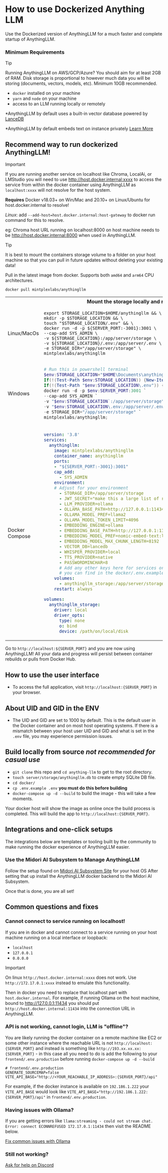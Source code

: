 # How to use Dockerized Anything LLM

Use the Dockerized version of AnythingLLM for a much faster and complete startup of AnythingLLM.

### Minimum Requirements

> [!TIP]
> Running AnythingLLM on AWS/GCP/Azure?
> You should aim for at least 2GB of RAM. Disk storage is proportional to however much data
> you will be storing (documents, vectors, models, etc). Minimum 10GB recommended.

- `docker` installed on your machine
- `yarn` and `node` on your machine
- access to an LLM running locally or remotely

\*AnythingLLM by default uses a built-in vector database powered by [LanceDB](https://github.com/lancedb/lancedb)

\*AnythingLLM by default embeds text on instance privately [Learn More](../server/storage/models/README.md)

## Recommend way to run dockerized AnythingLLM!

> [!IMPORTANT]
> If you are running another service on localhost like Chroma, LocalAi, or LMStudio
> you will need to use http://host.docker.internal:xxxx to access the service from within
> the docker container using AnythingLLM as `localhost:xxxx` will not resolve for the host system.
>
> **Requires** Docker v18.03+ on Win/Mac and 20.10+ on Linux/Ubuntu for host.docker.internal to resolve!
>
> _Linux_: add `--add-host=host.docker.internal:host-gateway` to docker run command for this to resolve.
>
> eg: Chroma host URL running on localhost:8000 on host machine needs to be http://host.docker.internal:8000
> when used in AnythingLLM.

> [!TIP]
> It is best to mount the containers storage volume to a folder on your host machine
> so that you can pull in future updates without deleting your existing data!

Pull in the latest image from docker. Supports both `amd64` and `arm64` CPU architectures.

```shell
docker pull mintplexlabs/anythingllm
```

<table>
<tr>
<th colspan="2">Mount the storage locally and run AnythingLLM in Docker</th>
</tr>
<tr>
<td>
  Linux/MacOs
</td>
<td>

```shell
export STORAGE_LOCATION=$HOME/anythingllm && \
mkdir -p $STORAGE_LOCATION && \
touch "$STORAGE_LOCATION/.env" && \
docker run -d -p ${SERVER_PORT:-3001}:3001 \
--cap-add SYS_ADMIN \
-v ${STORAGE_LOCATION}:/app/server/storage \
-v ${STORAGE_LOCATION}/.env:/app/server/.env \
-e STORAGE_DIR="/app/server/storage" \
mintplexlabs/anythingllm
```

</td>
</tr>
<tr>
<td>
  Windows
</td>
<td>

```powershell
# Run this in powershell terminal
$env:STORAGE_LOCATION="$HOME\Documents\anythingllm"; `
If(!(Test-Path $env:STORAGE_LOCATION)) {New-Item $env:STORAGE_LOCATION -ItemType Directory}; `
If(!(Test-Path "$env:STORAGE_LOCATION\.env")) {New-Item "$env:STORAGE_LOCATION\.env" -ItemType File}; `
docker run -d -p $env:SERVER_PORT:3001 `
--cap-add SYS_ADMIN `
-v "$env:STORAGE_LOCATION`:/app/server/storage" `
-v "$env:STORAGE_LOCATION\.env:/app/server/.env" `
-e STORAGE_DIR="/app/server/storage" `
mintplexlabs/anythingllm;
```

</td>
</tr>
<tr>
<td> Docker Compose</td>
<td>


```yaml
version: '3.8'
services:
  anythingllm:
    image: mintplexlabs/anythingllm
    container_name: anythingllm
    ports:
    - "${SERVER_PORT:-3001}:3001"
    cap_add:
      - SYS_ADMIN
    environment:
    # Adjust for your environment
      - STORAGE_DIR=/app/server/storage
      - JWT_SECRET="make this a large list of random numbers and letters 20+"
      - LLM_PROVIDER=ollama
      - OLLAMA_BASE_PATH=http://127.0.0.1:11434
      - OLLAMA_MODEL_PREF=llama2
      - OLLAMA_MODEL_TOKEN_LIMIT=4096
      - EMBEDDING_ENGINE=ollama
      - EMBEDDING_BASE_PATH=http://127.0.0.1:11434
      - EMBEDDING_MODEL_PREF=nomic-embed-text:latest
      - EMBEDDING_MODEL_MAX_CHUNK_LENGTH=8192
      - VECTOR_DB=lancedb
      - WHISPER_PROVIDER=local
      - TTS_PROVIDER=native
      - PASSWORDMINCHAR=8
      # Add any other keys here for services or settings
      # you can find in the docker/.env.example file
    volumes:
      - anythingllm_storage:/app/server/storage
    restart: always

volumes:
  anythingllm_storage:
    driver: local
    driver_opts:
      type: none
      o: bind
      device: /path/on/local/disk
```

  </td>
</tr>
</table>

Go to `http://localhost:${SERVER_PORT}` and you are now using AnythingLLM! All your data and progress will persist between
container rebuilds or pulls from Docker Hub.

## How to use the user interface

- To access the full application, visit `http://localhost:{SERVER_PORT}` in your browser.

## About UID and GID in the ENV

- The UID and GID are set to 1000 by default. This is the default user in the Docker container and on most host operating systems. If there is a mismatch between your host user UID and GID and what is set in the `.env` file, you may experience permission issues.

## Build locally from source _not recommended for casual use_

- `git clone` this repo and `cd anything-llm` to get to the root directory.
- `touch server/storage/anythingllm.db` to create empty SQLite DB file.
- `cd docker/`
- `cp .env.example .env` **you must do this before building**
- `docker-compose up -d --build` to build the image - this will take a few moments.

Your docker host will show the image as online once the build process is completed. This will build the app to `http://localhost:{SERVER_PORT}`.

## Integrations and one-click setups

The integrations below are templates or tooling built by the community to make running the docker experience of AnythingLLM easier.

### Use the Midori AI Subsystem to Manage AnythingLLM

Follow the setup found on [Midori AI Subsystem Site](https://io.midori-ai.xyz/subsystem/manager/) for your host OS
After setting that up install the AnythingLLM docker backend to the Midori AI Subsystem.

Once that is done, you are all set!

## Common questions and fixes

### Cannot connect to service running on localhost!

If you are in docker and cannot connect to a service running on your host machine running on a local interface or loopback:

- `localhost`
- `127.0.0.1`
- `0.0.0.0`

> [!IMPORTANT]
> On linux `http://host.docker.internal:xxxx` does not work.
> Use `http://172.17.0.1:xxxx` instead to emulate this functionality.

Then in docker you need to replace that localhost part with `host.docker.internal`. For example, if running Ollama on the host machine, bound to http://127.0.0.1:11434 you should put `http://host.docker.internal:11434` into the connection URL in AnythingLLM.


### API is not working, cannot login, LLM is "offline"?

You are likely running the docker container on a remote machine like EC2 or some other instance where the reachable URL
is not `http://localhost:{SERVER_PORT}` and instead is something like `http://193.xx.xx.xx:{SERVER_PORT}` - in this case all you need to do is add the following to your `frontend/.env.production` before running `docker-compose up -d --build`

```
# frontend/.env.production
GENERATE_SOURCEMAP=false
VITE_API_BASE="http://<YOUR_REACHABLE_IP_ADDRESS>:{SERVER_PORT}/api"
```

For example, if the docker instance is available on `192.186.1.222` your `VITE_API_BASE` would look like `VITE_API_BASE="http://192.186.1.222:{SERVER_PORT}/api"` in `frontend/.env.production`.

### Having issues with Ollama?

If you are getting errors like `llama:streaming - could not stream chat. Error: connect ECONNREFUSED 172.17.0.1:11434` then visit the README below.

[Fix common issues with Ollama](../server/utils/AiProviders/ollama/README.md)

### Still not working?

[Ask for help on Discord](https://discord.gg/6UyHPeGZAC)
